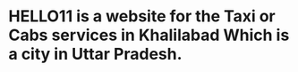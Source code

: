 <h1><b>HELLO11 is a website for the Taxi or Cabs services in Khalilabad Which is a city in Uttar Pradesh.</b></h1>
